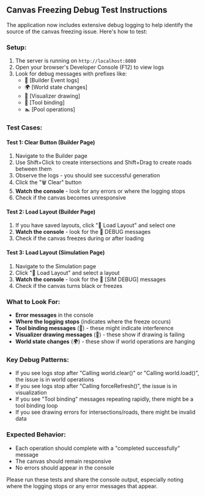 ## Canvas Freezing Debug Test Instructions

The application now includes extensive debug logging to help identify the source of the canvas freezing issue. Here's how to test:

### Setup:
1. The server is running on `http://localhost:8080`
2. Open your browser's Developer Console (F12) to view logs
3. Look for debug messages with prefixes like:
   - 🔗 [Builder Event logs]
   - 🌍 [World state changes]
   - 🎨 [Visualizer drawing]
   - 🔧 [Tool binding]
   - 🏊 [Pool operations]

### Test Cases:

#### Test 1: Clear Button (Builder Page)
1. Navigate to the Builder page
2. Use Shift+Click to create intersections and Shift+Drag to create roads between them
3. Observe the logs - you should see successful generation
4. Click the "🗑️ Clear" button
5. **Watch the console** - look for any errors or where the logging stops
6. Check if the canvas becomes unresponsive

#### Test 2: Load Layout (Builder Page)
1. If you have saved layouts, click "📁 Load Layout" and select one
2. **Watch the console** - look for the 🔄 DEBUG messages
3. Check if the canvas freezes during or after loading

#### Test 3: Load Layout (Simulation Page)
1. Navigate to the Simulation page
2. Click "📁 Load Layout" and select a layout
3. **Watch the console** - look for the 🔄 [SIM DEBUG] messages
4. Check if the canvas turns black or freezes

### What to Look For:
- **Error messages** in the console
- **Where the logging stops** (indicates where the freeze occurs)
- **Tool binding messages** (🔧) - these might indicate interference
- **Visualizer drawing messages** (🎨) - these show if drawing is failing
- **World state changes** (🌍) - these show if world operations are hanging

### Key Debug Patterns:
- If you see logs stop after "Calling world.clear()" or "Calling world.load()", the issue is in world operations
- If you see logs stop after "Calling forceRefresh()", the issue is in visualization
- If you see "Tool binding" messages repeating rapidly, there might be a tool binding loop
- If you see drawing errors for intersections/roads, there might be invalid data

### Expected Behavior:
- Each operation should complete with a "completed successfully" message
- The canvas should remain responsive
- No errors should appear in the console

Please run these tests and share the console output, especially noting where the logging stops or any error messages that appear.
